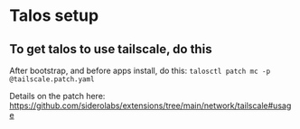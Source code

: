 # Talos setup

## To get talos to use tailscale, do this

After bootstrap, and before apps install, do this:
`talosctl patch mc -p @tailscale.patch.yaml`

Details on the patch here: https://github.com/siderolabs/extensions/tree/main/network/tailscale#usage
